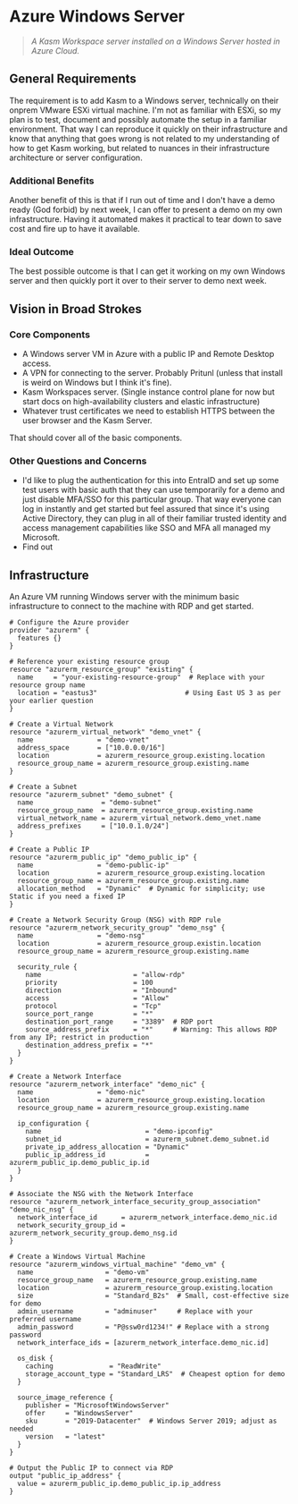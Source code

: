 # Azure Windows Server

> *A Kasm Workspace server installed on a Windows Server hosted in Azure Cloud.*

## General Requirements
The requirement is to add Kasm to a Windows server, technically on their onprem VMware ESXi virtual machine. I'm not as familiar with ESXi, so my plan is to test, document and possibly automate the setup in a familiar environment. That way I can reproduce it quickly on their infrastructure and know that anything that goes wrong is not related to my understanding of how to get Kasm working, but related to nuances in their infrastructure architecture or server configuration.

### Additional Benefits
Another benefit of this is that if I run out of time and I don't have a demo ready (God forbid) by next week, I can offer to present a demo on my own infrastructure. Having it automated makes it practical to tear down to save cost and fire up to have it available.

### Ideal Outcome
The best possible outcome is that I can get it working on my own Windows server and then quickly port it over to their server to demo next week.

## Vision in Broad Strokes


### Core Components
- A Windows server VM in Azure with a public IP and Remote Desktop access.
- A VPN for connecting to the server. Probably Pritunl (unless that install is weird on Windows but I think it's fine).
- Kasm Workspaces server. (Single instance control plane for now but start docs on high-availability clusters and elastic infrastructure)
- Whatever trust certificates we need to establish HTTPS between the user browser and the Kasm Server.

That should cover all of the basic components.

### Other Questions and Concerns
- I'd like to plug the authentication for this into EntraID and set up some test users with basic auth that they can use temporarily for a demo and just disable MFA/SSO for this particular group. That way everyone can log in instantly and get started but feel assured that since it's using Active Directory, they can plug in all of their familiar trusted identity and access management capabilities like SSO and MFA all managed my Microsoft. 
- Find out 


## Infrastructure

An Azure VM running Windows server with the minimum basic infrastructure to connect to the machine with RDP and get started.

```hcl
# Configure the Azure provider
provider "azurerm" {
  features {}
}

# Reference your existing resource group
resource "azurerm_resource_group" "existing" {
  name     = "your-existing-resource-group"  # Replace with your resource group name
  location = "eastus3"                      # Using East US 3 as per your earlier question
}

# Create a Virtual Network
resource "azurerm_virtual_network" "demo_vnet" {
  name                = "demo-vnet"
  address_space       = ["10.0.0.0/16"]
  location            = azurerm_resource_group.existing.location
  resource_group_name = azurerm_resource_group.existing.name
}

# Create a Subnet
resource "azurerm_subnet" "demo_subnet" {
  name                 = "demo-subnet"
  resource_group_name  = azurerm_resource_group.existing.name
  virtual_network_name = azurerm_virtual_network.demo_vnet.name
  address_prefixes     = ["10.0.1.0/24"]
}

# Create a Public IP
resource "azurerm_public_ip" "demo_public_ip" {
  name                = "demo-public-ip"
  location            = azurerm_resource_group.existing.location
  resource_group_name = azurerm_resource_group.existing.name
  allocation_method   = "Dynamic"  # Dynamic for simplicity; use Static if you need a fixed IP
}

# Create a Network Security Group (NSG) with RDP rule
resource "azurerm_network_security_group" "demo_nsg" {
  name                = "demo-nsg"
  location            = azurerm_resource_group.existin.location
  resource_group_name = azurerm_resource_group.existing.name

  security_rule {
    name                       = "allow-rdp"
    priority                   = 100
    direction                  = "Inbound"
    access                     = "Allow"
    protocol                   = "Tcp"
    source_port_range          = "*"
    destination_port_range     = "3389"  # RDP port
    source_address_prefix      = "*"     # Warning: This allows RDP from any IP; restrict in production
    destination_address_prefix = "*"
  }
}

# Create a Network Interface
resource "azurerm_network_interface" "demo_nic" {
  name                = "demo-nic"
  location            = azurerm_resource_group.existing.location
  resource_group_name = azurerm_resource_group.existing.name

  ip_configuration {
    name                          = "demo-ipconfig"
    subnet_id                     = azurerm_subnet.demo_subnet.id
    private_ip_address_allocation = "Dynamic"
    public_ip_address_id          = azurerm_public_ip.demo_public_ip.id
  }
}

# Associate the NSG with the Network Interface
resource "azurerm_network_interface_security_group_association" "demo_nic_nsg" {
  network_interface_id      = azurerm_network_interface.demo_nic.id
  network_security_group_id = azurerm_network_security_group.demo_nsg.id
}

# Create a Windows Virtual Machine
resource "azurerm_windows_virtual_machine" "demo_vm" {
  name                  = "demo-vm"
  resource_group_name   = azurerm_resource_group.existing.name
  location              = azurerm_resource_group.existing.location
  size                  = "Standard_B2s"  # Small, cost-effective size for demo
  admin_username        = "adminuser"     # Replace with your preferred username
  admin_password        = "P@ssw0rd1234!" # Replace with a strong password
  network_interface_ids = [azurerm_network_interface.demo_nic.id]

  os_disk {
    caching              = "ReadWrite"
    storage_account_type = "Standard_LRS"  # Cheapest option for demo
  }

  source_image_reference {
    publisher = "MicrosoftWindowsServer"
    offer     = "WindowsServer"
    sku       = "2019-Datacenter"  # Windows Server 2019; adjust as needed
    version   = "latest"
  }
}

# Output the Public IP to connect via RDP
output "public_ip_address" {
  value = azurerm_public_ip.demo_public_ip.ip_address
}
```